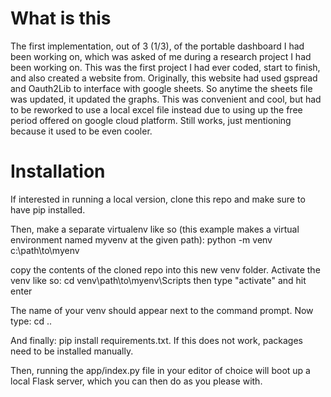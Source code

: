 # What is this
The first implementation, out of 3 (1/3), of the portable dashboard I had been working on, which was asked of me during a research project I had been working on. This was the first project I had ever coded, start to finish, and also created a website from. Originally, this website had used gspread and Oauth2Lib to interface with google sheets. So anytime the sheets file was updated, it updated the graphs. This was convenient and cool, but had to be reworked to use a local excel file instead due to using up the free period offered on google cloud platform. Still works, just mentioning because it used to be even cooler.

# Installation
If interested in running a local version, clone this repo and make sure to have pip installed.

Then, make a separate virtualenv like so (this example makes a virtual environment named myvenv at the given path): python -m venv c:\path\to\myenv

copy the contents of the cloned repo into this new venv folder. Activate the venv like so: cd venv\path\to\myenv\Scripts then type "activate" and hit enter

The name of your venv should appear next to the command prompt. Now type: cd ..

And finally: pip install requirements.txt. If this does not work, packages need to be installed manually.

Then, running the app/index.py file in your editor of choice will boot up a local Flask server, which you can then do as you please with.
